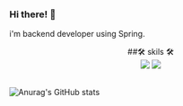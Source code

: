 ### Hi there! 👋  
i'm backend developer using Spring. 



<div align="center">
  ##🛠️ skils 🛠️
</div>

<div align="center">
  <img src="https://img.shields.io/badge/Spring-6DB33F?style=flat-square&logo=Spring&logoColor=white"/>
  <img src="https://img.shields.io/badge/Spring-6DB33F?style=flat-square&logo=Spring&logoColor=white"/>
</div>





<!--
**chanu2/chanu2** is a ✨ _special_ ✨ repository because its `README.md` (this file) appears on your GitHub profile.

Here are some ideas to get you started:

- 🔭 I’m currently working on ...
- 🌱 I’m currently learning ...
- 👯 I’m looking to collaborate on ...
- 🤔 I’m looking for help with ...
- 💬 Ask me about ...
- 📫 How to reach me: ...
- 😄 Pronouns: ...
- ⚡ Fun fact: ...
-->

##

![Anurag's GitHub stats](https://github-readme-stats.vercel.app/api?username=chanu2&show_icons=true&theme=radical)
